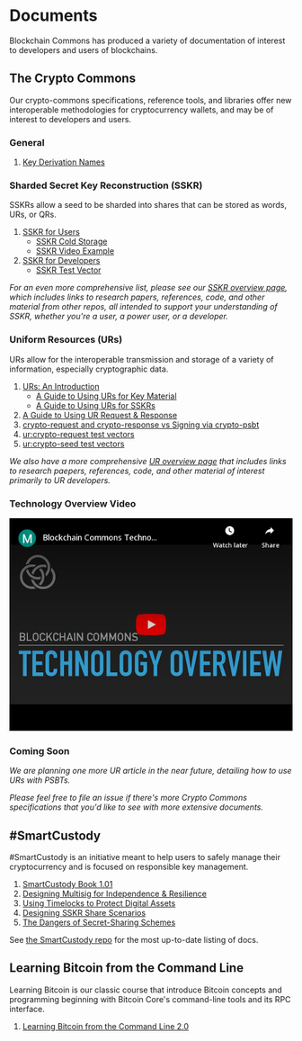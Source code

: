 # Documents

Blockchain Commons has produced a variety of documentation of interest to developers and users of blockchains.

## The Crypto Commons

Our crypto-commons specifications, reference tools, and libraries offer new interoperable methodologies for cryptocurrency wallets, and may be of interest to developers and users.

### General

1. [Key Derivation Names](key-derivations.md)

### Sharded Secret Key Reconstruction (SSKR)

SSKRs allow a seed to be sharded into shares that can be stored as words, URs, or QRs.

1. [SSKR for Users](sskr-users.md)
   * [SSKR Cold Storage](sskr-cold-storage.md)
   * [SSKR Video Example](sskr-video.md)
1. [SSKR for Developers](sskr-developers.md)
   * [SSKR Test Vector](sskr-test-vector.md)

_For an even more comprehensive list, please see our [SSKR overview page](sskr-overview.md), which includes links to research papers, references, code, and other material from other repos, all intended to support your understanding of SSKR, whether you're a user, a power user, or a developer._

### Uniform Resources (URs)

URs allow for the interoperable transmission and storage of a variety of information, especially cryptographic data.

1. [URs: An Introduction](ur-1-overview.md)
   * [A Guide to Using URs for Key Material](ur-2-keys.md)
   * [A Guide to Using URs for SSKRs](ur-3-sskrs.md)
1. [A Guide to Using UR Request & Response](ur-99-request-response.md)
1. [crypto-request and crypto-response vs Signing via crypto-psbt](crypto-request-or-crypto-psbt.md)
1. [ur:crypto-request test vectors](https://github.com/BlockchainCommons/crypto-commons/blob/master/Docs/crypto-request-test-vectors.md)
1. [ur:crypto-seed test vectors](https://github.com/BlockchainCommons/crypto-commons/blob/master/Docs/crypto-seed-test-vectors.md)


_We also have a more comprehensive [UR overview page](ur-overview.md) that includes links to research paepers, references, code, and other material of interest primarily to UR developers._

### Technology Overview Video

<a href="https://www.youtube.com/watch?v=RYgOFSdUqWY"><img src="../images/video-tech-overview.png"></a>

### Coming Soon

_We are planning one more UR article in the near future, detailing how to use URs with PSBTs._

_Please feel free to file an issue if there's more Crypto Commons specifications that you'd like to see with more extensive documents._

## #SmartCustody

#SmartCustody is an initiative meant to help users to safely manage their cryptocurrency and is focused on responsible key management.

1. [SmartCustody Book 1.01](https://www.smartcustody.com/)
1. [Designing Multisig for Independence & Resilience](https://github.com/BlockchainCommons/SmartCustody/blob/master/README.md#the-smartcustody-book)
1. [Using Timelocks to Protect Digital Assets](https://github.com/BlockchainCommons/SmartCustody/blob/master/Docs/Timelocks.md)
1. [Designing SSKR Share Scenarios](https://github.com/BlockchainCommons/SmartCustody/blob/master/Docs/SSKR-Sharing.md)
1. [The Dangers of Secret-Sharing Schemes](https://github.com/BlockchainCommons/SmartCustody/blob/master/Docs/SSKR-Dangers.md)

See [the SmartCustody repo](https://github.com/BlockchainCommons/SmartCustody/blob/master/README.md#the-smartcustody-book) for the most up-to-date listing of docs.

## Learning Bitcoin from the Command Line

Learning Bitcoin is our classic course that introduce Bitcoin concepts and programming beginning with Bitcoin Core's command-line tools and its RPC interface.

1. [Learning Bitcoin from the Command Line 2.0](https://github.com/BlockchainCommons/Learning-Bitcoin-from-the-Command-Line/blob/master/README.md)
